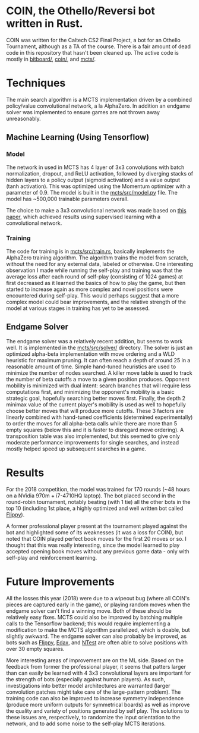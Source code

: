COIN, the Othello/Reversi bot written in Rust.
==============================================

COIN was written for the Caltech CS2 Final Project, a bot for an Othello Tournament, although as a TA of the course. There is a fair amount of dead code in this repository that hasn't been cleaned up. The active code is mostly in [bitboard/](bitboard/), [coin/](coin/), and [mcts/](mcts/).

# Techniques

The main search algorithm is a MCTS implementation driven by a combined policy/value convolutional network, a la AlphaZero. In addition an endgame solver was implemented to ensure games are not thrown away unreasonably.

## Machine Learning (Using Tensorflow)

### Model

The network in used in MCTS has 4 layer of 3x3 convolutions with batch normalization, dropout, and ReLU activation, followed by diverging stacks of hidden layers to a policy output (sigmoid activation) and a value output (tanh activation). This was optimized using the Momentum optimizer with a parameter of 0.9. The model is built in the [mcts/src/model.py](mcts/src/model.py) file. The model has ~500,000 trainable parameters overall.

The choice to make a 3x3 convolutional network was made based on [this paper](https://arxiv.org/pdf/1711.06583.pdf), which achieved results using supervised learning with a convolutional network.

### Training

The code for training is in [mcts/src/train.rs](mcts/src/train.rs), basically implements the AlphaZero training algorithm. The algorithm trains the model from scratch, without the need for any external data, labeled or otherwise. One interesting observation I made while running the self-play and training was that the average loss after each round of self-play (consisting of 1024 games) at first decreased as it learned the basics of how to play the game, but then started to increase again as more complex and novel positions were encountered during self-play. This would perhaps suggest that a more complex model could bear improvements, and the relative strength of the model at various stages in training has yet to be assessed.

## Endgame Solver

The endgame solver was a relatively recent addition, but seems to work well. It is implemented in the [mcts/src/solver/](mcts/src/solver/) directory. The solver is just an optimized alpha-beta implementation with move ordering and a WLD heuristic for maximum pruning. It can often reach a depth of around 25 in a reasonable amount of time. Simple hand-tuned heuristics are used to minimize the number of nodes searched. A killer move table is used to track the number of beta cutoffs a move to a given position produces. Opponent mobility is minimized with dual intent: search branches that will require less computations first, and minimizing the opponent's mobility is a basic strategic goal, hopefully searching better moves first. Finally, the depth 2 minimax value of the current player's mobility is used as well to hopefully choose better moves that will produce more cutoffs. These 3 factors are linearly combined with hand-tuned coefficients (determined experimentally) to order the moves for all alpha-beta calls while there are more than 5 empty squares (below this and it is faster to disregard move ordering). A transposition table was also implemented, but this seemed to give only moderate performance improvements for single searches, and instead mostly helped speed up subsequent searches in a game.

# Results

For the 2018 competition, the model was trained for 170 rounds (~48 hours on a NVidia 970m + i7-4710HQ laptop). The bot placed second in the round-robin tournament, notably beating (with 1 tie) all the other bots in the top 10 (including 1st place, a highly optimized and well written bot called [Flippy](https://github.com/jeffreyan11/othello_engine)).

A former professional player present at the tournament played against the bot and highlighted some of its weaknesses (it was a loss for COIN), but noted that COIN played perfect book moves for the first 20 moves or so. I thought that this was really interesting, since the model learned to play accepted opening book moves without any previous game data - only with self-play and reinforcement learning.

# Future Improvements

All the losses this year (2018) were due to a wipeout bug (where all COIN's pieces are captured early in the game), or playing random moves when the endgame solver can't find a winning move. Both of these should be relatively easy fixes. MCTS could also be improved by batching multiple calls to the Tensorflow backend; this would require implementing a modification to make the MCTS algorithm parallelized, which is doable, but slightly awkward. The endgame solver can also probably be improved, as bots such as [Flippy](https://github.com/jeffreyan11/othello_engine), [Edax](https://github.com/abulmo/edax-reversi), and [NTest](https://github.com/weltyc/ntest) are often able to solve positions with over 30 empty squares.

More interesting areas of improvement are on the ML side. Based on the feedback from former the professional player, it seems that patters larger than can easily be learned with 4 3x3 convolutional layers are important for the strength of bots (especially against human players). As such, investigations into better model architectures are warranted (larger convolution patches might take care of the large-pattern problem). The training code can also be improved to increase symmetry independence (produce more uniform outputs for symmetrical boards) as well as improve the quality and variety of positions generated by self play. The solutions to these issues are, respectively, to randomize the input orientation to the network, and to add some noise to the self-play MCTS iterations.
